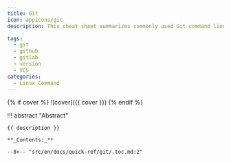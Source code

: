```yaml
---
title: Git
icon: appicons/git
description: This cheat sheet summarizes commonly used Git command line instructions for quick reference.

tags:
  - git
  - github
  - gitlab
  - version
  - VCS
categories:
  - Linux Command
---
```


{% if cover %}
![cover]({{ cover }})
{% endif %}

!!! abstract "Abstract"

    {{ description }}

    **_Contents:_**

    --8<-- "src/en/docs/quick-ref/git/.toc.md:2"
